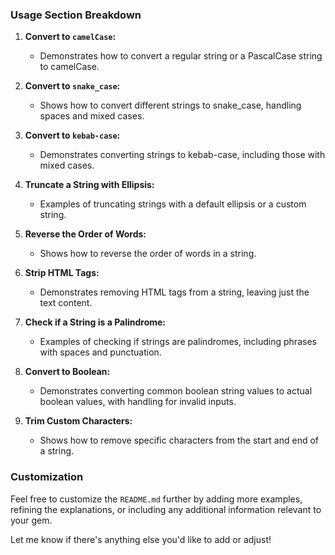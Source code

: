
### Usage Section Breakdown

1. **Convert to `camelCase`:**
   - Demonstrates how to convert a regular string or a PascalCase string to camelCase.

2. **Convert to `snake_case`:**
   - Shows how to convert different strings to snake_case, handling spaces and mixed cases.

3. **Convert to `kebab-case`:**
   - Demonstrates converting strings to kebab-case, including those with mixed cases.

4. **Truncate a String with Ellipsis:**
   - Examples of truncating strings with a default ellipsis or a custom string.

5. **Reverse the Order of Words:**
   - Shows how to reverse the order of words in a string.

6. **Strip HTML Tags:**
   - Demonstrates removing HTML tags from a string, leaving just the text content.

7. **Check if a String is a Palindrome:**
   - Examples of checking if strings are palindromes, including phrases with spaces and punctuation.

8. **Convert to Boolean:**
   - Demonstrates converting common boolean string values to actual boolean values, with handling for invalid inputs.

9. **Trim Custom Characters:**
   - Shows how to remove specific characters from the start and end of a string.

### Customization

Feel free to customize the `README.md` further by adding more examples, refining the explanations, or including any additional information relevant to your gem.

Let me know if there's anything else you'd like to add or adjust!
